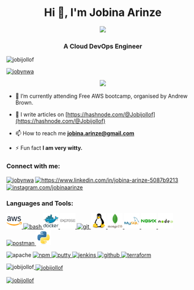 <h1 align="center">Hi 👋, I'm Jobina Arinze</h1>

<div id="header" align="center">
  <img src="https://media.giphy.com/media/l44Qqz6gO6JiVV3pu/giphy.gif" width="100"/>
</div>

<h3 align="center"> A Cloud DevOps Engineer </h3>

<p align="left"> <img src="https://komarev.com/ghpvc/?username=jobijollof&label=Profile%20views&color=0e75b6&style=flat" alt="jobijollof" /> </p>

<p align="left"> <a href="https://twitter.com/jobynwa" target="blank"><img src="https://img.shields.io/twitter/follow/jobynwa?logo=twitter&style=for-the-badge" alt="jobynwa" /></a> </p>

<div id="header" align="center">
  <img src="https://media.giphy.com/media/RbDKaczqWovIugyJmW/giphy.gif" width="400"/>
</div>




- 🌱 I’m currently attending Free AWS bootcamp, organised by Andrew Brown.

- 📝 I write articles on [https://hashnode.com/@Jobijollof](https://hashnode.com/@Jobijollof)

- 📫 How to reach me **jobina.arinze@gmail.com**

- ⚡ Fun fact **I am very witty.**

<h3 align="left">Connect with me:</h3>
<p align="left">
<a href="https://twitter.com/jobynwa" target="blank"><img align="center" src="https://raw.githubusercontent.com/rahuldkjain/github-profile-readme-generator/master/src/images/icons/Social/twitter.svg" alt="jobynwa" height="30" width="40" /></a>
<a href="https://linkedin.com/in/https://www.linkedin.com/in/jobina-arinze-5087b9213" target="blank"><img align="center" src="https://raw.githubusercontent.com/rahuldkjain/github-profile-readme-generator/master/src/images/icons/Social/linked-in-alt.svg" alt="https://www.linkedin.com/in/jobina-arinze-5087b9213" height="30" width="40" /></a>
<a href="https://instagram.com/instagram.com/jobinaarinze" target="blank"><img align="center" src="https://raw.githubusercontent.com/rahuldkjain/github-profile-readme-generator/master/src/images/icons/Social/instagram.svg" alt="instagram.com/jobinaarinze" height="30" width="40" /></a>
</p>

<h3 align="left">Languages and Tools:</h3>
<p align="left"> <a href="https://aws.amazon.com" target="_blank" rel="noreferrer"> <img src="https://raw.githubusercontent.com/devicons/devicon/master/icons/amazonwebservices/amazonwebservices-original-wordmark.svg" alt="aws" width="40" height="40"/> </a> <a href="https://www.gnu.org/software/bash/" target="_blank" rel="noreferrer"> <img src="https://www.vectorlogo.zone/logos/gnu_bash/gnu_bash-icon.svg" alt="bash" width="40" height="40"/> </a> <a href="https://www.docker.com/" target="_blank" rel="noreferrer"> <img src="https://raw.githubusercontent.com/devicons/devicon/master/icons/docker/docker-original-wordmark.svg" alt="docker" width="40" height="40"/> </a> <a href="https://expressjs.com" target="_blank" rel="noreferrer"> <img src="https://raw.githubusercontent.com/devicons/devicon/master/icons/express/express-original-wordmark.svg" alt="express" width="40" height="40"/> </a> <a href="https://git-scm.com/" target="_blank" rel="noreferrer"> <img src="https://www.vectorlogo.zone/logos/git-scm/git-scm-icon.svg" alt="git" width="40" height="40"/> </a> <a href="https://www.linux.org/" target="_blank" rel="noreferrer"> <img src="https://raw.githubusercontent.com/devicons/devicon/master/icons/linux/linux-original.svg" alt="linux" width="40" height="40"/> </a> <a href="https://www.mongodb.com/" target="_blank" rel="noreferrer"> <img src="https://raw.githubusercontent.com/devicons/devicon/master/icons/mongodb/mongodb-original-wordmark.svg" alt="mongodb" width="40" height="40"/> </a> <a href="https://www.mysql.com/" target="_blank" rel="noreferrer"> <img src="https://raw.githubusercontent.com/devicons/devicon/master/icons/mysql/mysql-original-wordmark.svg" alt="mysql" width="40" height="40"/> </a> <a href="https://www.nginx.com" target="_blank" rel="noreferrer"> <img src="https://raw.githubusercontent.com/devicons/devicon/master/icons/nginx/nginx-original.svg" alt="nginx" width="40" height="40"/> </a> <a href="https://nodejs.org" target="_blank" rel="noreferrer"> <img src="https://raw.githubusercontent.com/devicons/devicon/master/icons/nodejs/nodejs-original-wordmark.svg" alt="nodejs" width="40" height="40"/> </a> <a href="https://postman.com" target="_blank" rel="noreferrer"> <img src="https://www.vectorlogo.zone/logos/getpostman/getpostman-icon.svg" alt="postman" width="40" height="40"/> </a> <a href="https://www.python.org" target="_blank" rel="noreferrer"> <img src="https://raw.githubusercontent.com/devicons/devicon/master/icons/python/python-original.svg" alt="python" width="40" height="40"/> </a> </p> <img 
src="https://cdn.jsdelivr.net/gh/devicons/devicon/icons/apache/apache-original.svg" alt="apache" width="40" height="40"/>  </a> <a href="https://nodejs.org" target="_blank" rel="noreferrer"> <img 
src="https://cdn.jsdelivr.net/gh/devicons/devicon/icons/npm/npm-original-wordmark.svg" alt="npm" width="40" height="40"/> </a> <a href="https://nodejs.org" target="_blank" rel="noreferrer">  <img 
src="https://cdn.jsdelivr.net/gh/devicons/devicon/icons/putty/putty-original.svg" alt="putty" width="40" height="40"/> </a> <a href="https://nodejs.org" target="_blank" rel="noreferrer"> <img 
src="https://cdn.jsdelivr.net/gh/devicons/devicon/icons/jenkins/jenkins-original.svg" alt="jenkins" width="40" height"40"/>  </a> <a href="https://nodejs.org" target="_blank" rel="noreferrer"> <img 
src="https://cdn.jsdelivr.net/gh/devicons/devicon/icons/github/github-original.svg" alt="github" width="40" height"40"/> </a> <a href="https://nodejs.org" target="_blank" rel="noreferrer"> <img 
src="https://cdn.jsdelivr.net/gh/devicons/devicon/icons/terraform/terraform-original.svg" alt="terraform" width="40" height"40"/>
          
          
          
          
          
          
          

<p><img align="left" src="https://github-readme-stats.vercel.app/api/top-langs?username=jobijollof&show_icons=true&locale=en&layout=compact" alt="jobijollof" /></p>

<p>&nbsp;<img align="center" src="https://github-readme-stats.vercel.app/api?username=jobijollof&show_icons=true&locale=en" alt="jobijollof" /></p>

<p><img align="center" src="https://github-readme-streak-stats.herokuapp.com/?user=jobijollof&" alt="jobijollof" /></p>
